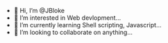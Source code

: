 - 👋 Hi, I’m @JBloke
- 👀 I’m interested in Web devlopment...
- 🌱 I’m currently learning Shell scripting, Javascript...
- 💞️ I’m looking to collaborate on anything...

<!---
JBloke/JBloke is a ✨ special ✨ repository because its `README.md` (this file) appears on your GitHub profile.
You can click the Preview link to take a look at your changes.
--->
